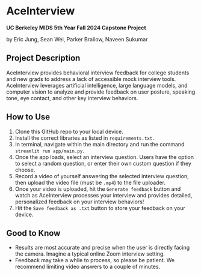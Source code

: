 # AceInterview
**UC Berkeley MIDS 5th Year Fall 2024 Capstone Project**

by Eric Jung, Sean Wei, Parker Brailow, Naveen Sukumar

## Project Description

AceInterview provides behavioral interview feedback for college students and new grads to address a lack of accessible mock interview tools. AceInterview leverages artificial intelligence, large language models, and computer vision to analyze and provide feedback on user posture, speaking tone, eye contact, and other key interview behaviors.

## How to Use

1. Clone this GitHub repo to your local device.
2. Install the correct libraries as listed in `requirements.txt`.
3. In terminal, navigate within the main directory and run the command `streamlit run app/main.py`.
4. Once the app loads, select an interview question. Users have the option to select a random question, or enter their own custom question if they choose.
5. Record a video of yourself answering the selected interview question, then upload the video file (must be `.mp4`) to the file uploader.
6. Once your video is uploaded, hit the `Generate feedback` button and watch as AceInterview processes your interview and provides detailed, personalized feedback on your interview behaviors!
7. Hit the `Save feedback as .txt` button to store your feedback on your device.

## Good to Know
- Results are most accurate and precise when the user is directly facing the camera. Imagine a typical online Zoom interview setting.
- Feedback may take a while to process, so please be patient. We recommend limiting video answers to a couple of minutes.
